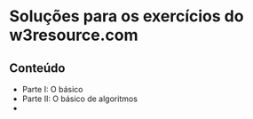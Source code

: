 # Soluções para os exercícios do w3resource.com

## Conteúdo

- Parte I:  O básico
- Parte II: O básico de algoritmos
-  
